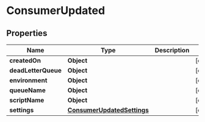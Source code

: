 # ConsumerUpdated

## Properties
Name | Type | Description | Notes
------------ | ------------- | ------------- | -------------
**createdOn** | **Object** |  |  [optional]
**deadLetterQueue** | **Object** |  |  [optional]
**environment** | **Object** |  |  [optional]
**queueName** | **Object** |  |  [optional]
**scriptName** | **Object** |  |  [optional]
**settings** | [**ConsumerUpdatedSettings**](ConsumerUpdatedSettings.md) |  |  [optional]
